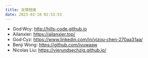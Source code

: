 ```yaml
---
title: 友情链接
date: 2023-03-10 02:53:53
---
```


+ God·Wcy: http://hills-code.github.io
+ Ailanxier: https://ailanxier.top/
+ God·Cyz: https://www.linkedin.com/in/yizou-chen-270aa31aa/
+ Benji Wong: https://github.com/jyuwaaw
+ Nicolas Liu: https://vierundsechzig.github.io/